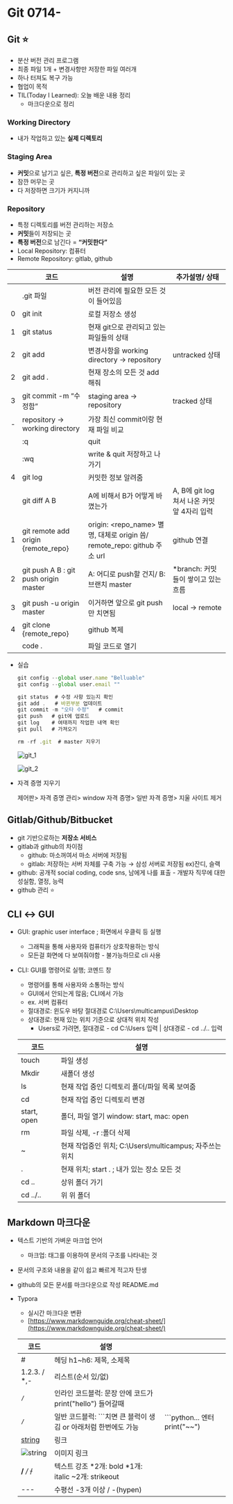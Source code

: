 # Git 0714-

## Git ⭐

- 분산 버전 관리 프로그램
- 최종 파일 1개 + 변경사항만 저장한 파일 여러개
- 하나 터져도 복구 가능
- 협업이 목적
- TIL(Today I Learned): 오늘 배운 내용 정리
    - 마크다운으로 정리

### Working Directory

- 내가 작업하고 있는 **실제 디렉토리**

### Staging Area

- **커밋**으로 남기고 싶은, **특정 버전**으로 관리하고 싶은 파일이 있는 곳
- 잠깐 머무는 곳
- 다 저장하면 크기가 커지니까

### Repository

- 특정 디렉토리를 버전 관리하는 저장소
- **커밋**들이 저장되는 곳
- **특정 버전**으로 남긴다 = **“커밋한다”**
- Local Repository: 컴퓨터
- Remote Repository: gitlab, github

|  | 코드 | 설명 | 추가설명/ 상태 |
| --- | --- | --- | --- |
|  | .git 파일 | 버전 관리에 필요한 모든 것이 들어있음 |  |
| 0 | git init | 로컬 저장소 생성 |  |
| 1 | git status | 현재 git으로 관리되고 있는 파일들의 상태 |  |
| 2 | git add | 변경사항을 working directory → repository | untracked 상태 |
| 2 | git add . | 현재 장소의 모든 것 add 해줘 |  |
| 3 | git commit -m “수정함” | staging area → repository | tracked 상태 |
| - | repository → working directory | 가장 최신 commit이랑 현재 파일 비교 |  |
|  | :q | quit |  |
|  | :wq | write & quit 저장하고 나가기 |  |
| 4 | git log | 커밋한 정보 알려줌 |  |
|  | git diff A B | A에 비해서 B가 어떻게 바꼈는가 | A, B에 git log 쳐서 나온 커밋 앞 4자리 입력 |
| 1 | git remote add origin {remote_repo} | origin: <repo_name> 별명, 대체로 origin 씀/ remote_repo: github 주소 url | github 연결 |
| 2 | git push A B : git push origin master | A: 어디로 push할 건지/ B: 브랜치 master | *branch: 커밋들이 쌓이고 있는 흐름 |
| 3 | git push -u origin master | 이거하면 앞으로 git push만 치면됨 | local → remote |
| 4 | git clone {remote_repo} | github 복제 |  |
|  | code . | 파일 코드로 열기 |  |
- 실습
    
    ```jsx
    git config --global user.name "Belluable"
    git config --global user.email ""
    
    git status  # 수정 사항 있는지 확인
    git add .   # 바뀐부분 업데이트
    git commit -m "오타 수정"   # commit
    git push   # git에 업로드
    git log    # 여태까지 작업한 내역 확인
    git pull   # 가져오기
    
    rm -rf .git  # master 지우기
    ```
    
    ![git_1](Git/1.png1.png)
    
    ![git_2](Git/2.png.png)
    
- 자격 증명 지우기
    
    제어판> 자격 증명 관리> window 자격 증명> 일반 자격 증명> 지울 사이트 제거
    

## Gitlab/Github/Bitbucket

- git 기반으로하는 **저장소 서비스**
- gitlab과 github의 차이점
    - github: 마소꺼여서 마소 서버에 저장됨
    - gitlab: 저장하는 서버 자체를 구축 가능 → 삼성 서버로 저장됨  ex)잔디, 슬랙
- github: 공개적 social coding, code sns, 남에게 나를 표출 - 개발자 직무에 대한 성실함, 열정, 능력
- github 관리 ⭐
    
    

## CLI ↔ GUI

- GUI: graphic user interface ; 화면에서 우클릭 등 실행
    - 그래픽을 통해 사용자와 컴퓨터가 상호작용하는 방식
    - 모든걸 화면에 다 보여줘야함 - 불가능하므로 cli 사용
- CLI: GUI를 명령어로 실행; 코멘드 창
    - 명령어를 통해 사용자와 소통하는 방식
    - GUI에서 안되는게 많음; CLI에서 가능
    - ex. 서버 컴퓨터
    - 절대경로: 윈도우 바탕 절대경로  C:\Users\multicampus\Desktop
    - 상대경로: 현재 있는 위치 기준으로 상대적 위치 작성
        - Users로 가려면, 절대경로 - cd  C:\Users 입력 | 상대경로 - cd ../.. 입력
    
    | 코드 | 설명 |
    | --- | --- |
    | touch | 파일 생성 |
    | Mkdir | 새폴더 생성 |
    | ls | 현재 작업 중인 디렉토리 폴더/파일 목록 보여줌 |
    | cd | 현재 작업 중인 디렉토리 변경 |
    | start, open | 폴더, 파일 열기 window: start, mac: open |
    | rm | 파일 삭제, -r :폴더 삭제 |
    | ~ | 현재 작업중인 위치; C:\Users\multicampus; 자주쓰는 위치 |
    | . | 현재 위치; start . ; 내가 있는 장소 모든 것 |
    | cd .. | 상위 폴더 가기 |
    | cd ../.. | 위 위 폴더 |

## Markdown 마크다운

- 텍스트 기반의 가벼운 마크업 언어
    - 마크업: 태그를 이용하여 문서의 구조를 나타내는 것
- 문서의 구조와 내용을 같이 쉽고 빠르게 적고자 탄생
- github의 모든 문서를 마크다운으로 작성 README.md
- Typora
    - 실시간 마크다운 변환
    - [https://www.markdownguide.org/cheat-sheet/](https://www.markdownguide.org/cheat-sheet/)
    
    | 코드 | 설명 |  |
    | --- | --- | --- |
    | # | 헤딩 h1~h6: 제목, 소제목 |  |
    | 1.2.3. / *,- | 리스트(순서 있/없) |  |
    | `/` | 인라인 코드블럭: 문장 안에 코드가 print("hello") 들어갈때  |  |
    | ```/``` | 일반 코드블럭: ```치면 큰 블럭이 생김 or 아래처럼 한번에도 가능 | ```python... 엔터 print("~~") |
    | [string](url) | 링크 |  |
    | ![string](img_url) | 이미지 링크 |  |
    | **/** */* ~~/~~ | 텍스트 강조 *2개: bold *1개: italic ~2개: strikeout |  |
    | --- | 수평선 -3개 이상 / -(hypen) |  |